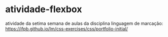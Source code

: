 # atividade-flexbox
atividade da setima semana de aulas da disciplina linguagem de marcação:
https://ifpb.github.io/lm/css-exercises/css/portfolio-initial/
